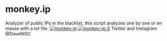 # monkey.ip
Analyzer of public IPs in the blacklist, this script analyzes one by one or en masse with a txt file.
<a href="https://imgbb.com/"><img src="https://i.ibb.co/FggmhJP/monkey-ip.png" alt="monkey-ip" border="0"></a>
<a href="https://imgbb.com/"><img src="https://i.ibb.co/HHwfmTC/monkey-ip-2.png" alt="monkey-ip-2" border="0"></a>
Twitter and Instagram @DaveNISC
